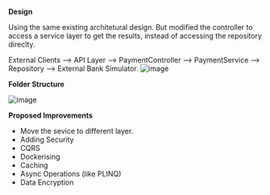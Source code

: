**Design**

Using the same existing architetural design. But modified the controller to access a service layer to get the results, instead of accessing the repository direclty.

External Clients --> API Layer --> PaymentController --> PaymentService --> Repository --> External Bank Simulator.
![image](https://github.com/user-attachments/assets/0c22336e-735a-48cc-b132-a5c6019926e5)

**Folder Structure**

![image](https://github.com/user-attachments/assets/64847f03-88d2-4bcb-90e9-1506585220b6)

**Proposed Improvements**

* Move the sevice to different layer. 
* Adding Security
* CQRS 
* Dockerising
* Caching
* Async Operations (like PLINQ)
* Data Encryption
  

